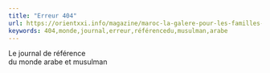 ```yaml
---
title: "Erreur 404"
url: https://orientxxi.info/magazine/maroc-la-galere-pour-les-familles-des-prisonniers-politiques-du-hirak
keywords: 404,monde,journal,erreur,référencedu,musulman,arabe
---
```

Le journal de référence\
du monde arabe et musulman

